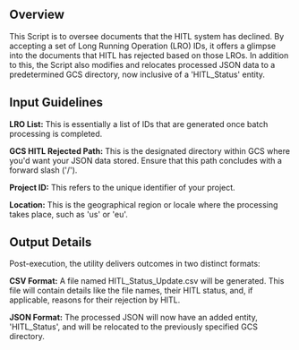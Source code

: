## Overview

This Script is to oversee documents that the HITL system has declined. By accepting a set of Long Running Operation (LRO) IDs, it offers a glimpse into the documents that HITL has rejected based on those LROs. In addition to this, the Script also modifies and relocates processed JSON data to a predetermined GCS directory, now inclusive of a 'HITL_Status' entity.

## Input Guidelines
**LRO List:** This is essentially a list of IDs that are generated once batch processing is completed.

**GCS HITL Rejected Path:** This is the designated directory within GCS where you'd want your JSON data stored. Ensure that this path concludes with a forward slash ('/').

**Project ID:** This refers to the unique identifier of your project.

**Location:** This is the geographical region or locale where the processing takes place, such as 'us' or 'eu'.

## Output Details
Post-execution, the utility delivers outcomes in two distinct formats:

**CSV Format:** A file named HITL_Status_Update.csv will be generated. This file will contain details like the file names, their HITL status, and, if applicable, reasons for their rejection by HITL.

**JSON Format:** The processed JSON will now have an added entity, 'HITL_Status', and will be relocated to the previously specified GCS directory.